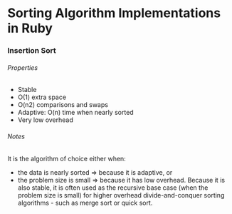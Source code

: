 # Sorting Algorithm Implementations in Ruby

### Insertion Sort
###### Properties
- Stable
- O(1) extra space
- O(n2) comparisons and swaps
- Adaptive: O(n) time when nearly sorted
- Very low overhead

###### Notes
It is the algorithm of choice either when:
- the data is nearly sorted => because it is adaptive, or
- the problem size is small => because it has low overhead.
Because it is also stable, it is often used as the recursive base case (when the problem size is small) for higher overhead divide-and-conquer sorting algorithms - such as merge sort or quick sort.

